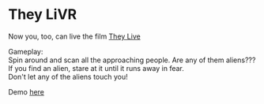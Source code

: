 # They LiVR

Now you, too, can live the film [They Live](http://www.imdb.com/title/tt0096256/?ref_=fn_al_tt_1)

Gameplay:  
Spin around and scan all the approaching people. Are any of them aliens???  
If you find an alien, stare at it until it runs away in fear.  
Don't let any of the aliens touch you!

Demo [here](http://crsven.github.io/they-livr/)
